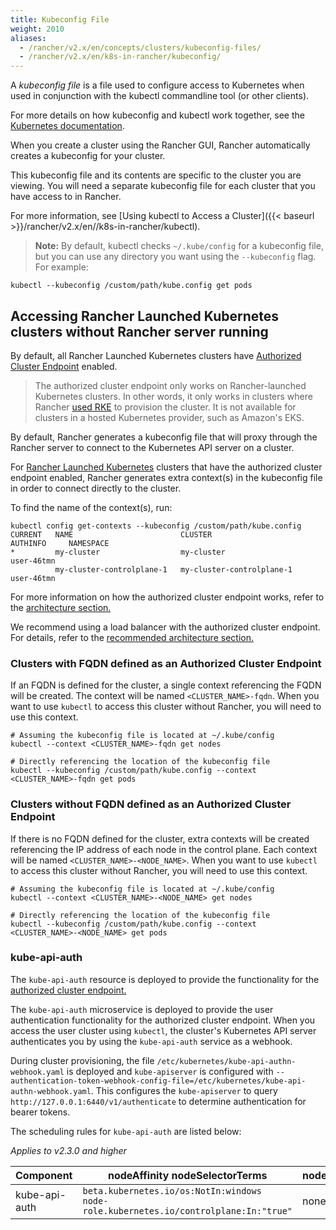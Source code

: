 ```yaml
---
title: Kubeconfig File
weight: 2010
aliases:
  - /rancher/v2.x/en/concepts/clusters/kubeconfig-files/
  - /rancher/v2.x/en/k8s-in-rancher/kubeconfig/
---
```


A _kubeconfig file_ is a file used to configure access to Kubernetes when used in conjunction with the kubectl commandline tool (or other clients).

For more details on how kubeconfig and kubectl work together, see the [Kubernetes documentation](https://kubernetes.io/docs/tasks/access-application-cluster/configure-access-multiple-clusters/).

When you create a cluster using the Rancher GUI, Rancher automatically creates a kubeconfig for your cluster.

This kubeconfig file and its contents are specific to the cluster you are viewing. You will need a separate kubeconfig file for each cluster that you have access to in Rancher.

For more information, see [Using kubectl to Access a Cluster]({{< baseurl >}}/rancher/v2.x/en//k8s-in-rancher/kubectl).

>**Note:** By default, kubectl checks `~/.kube/config` for a kubeconfig file, but you can use any directory you want using the `--kubeconfig` flag. For example:

```
kubectl --kubeconfig /custom/path/kube.config get pods
```

## Accessing Rancher Launched Kubernetes clusters without Rancher server running

By default, all Rancher Launched Kubernetes clusters have [Authorized Cluster Endpoint]({{<baseurl>}}/rancher/v2.x/en/cluster-provisioning/rke-clusters/options/#authorized-cluster-endpoint) enabled.

> The authorized cluster endpoint only works on Rancher-launched Kubernetes clusters. In other words, it only works in clusters where Rancher [used RKE]({{<baseurl>}}/rancher/v2.x/en/overview/architecture/#tools-for-provisioning-kubernetes-clusters)  to provision the cluster. It is not available for clusters in a hosted Kubernetes provider, such as Amazon's EKS.

By default, Rancher generates a kubeconfig file that will proxy through the Rancher server to connect to the Kubernetes API server on a cluster.

For [Rancher Launched Kubernetes]({{<baseurl>}}/rancher/v2.x/en/cluster-provisioning/rke-clusters) clusters that have the authorized cluster endpoint enabled, Rancher generates extra context(s) in the kubeconfig file in order to connect directly to the cluster.

To find the name of the context(s), run:

```
kubectl config get-contexts --kubeconfig /custom/path/kube.config
CURRENT   NAME                        CLUSTER                     AUTHINFO     NAMESPACE
*         my-cluster                  my-cluster                  user-46tmn
          my-cluster-controlplane-1   my-cluster-controlplane-1   user-46tmn
```
For more information on how the authorized cluster endpoint works, refer to the [architecture section.]({{<baseurl}}/rancher/v2.x/en/overview/architecture/#4-authorized-cluster-endpoint)

We recommend using a load balancer with the authorized cluster endpoint. For details, refer to the [recommended architecture section.]({{<baseurl>}}/rancher/v2.x/en/overview/architecture-recommendations/#architecture-for-an-authorized-cluster-endpoint)

### Clusters with FQDN defined as an Authorized Cluster Endpoint

If an FQDN is defined for the cluster, a single context referencing the FQDN will be created. The context will be named `<CLUSTER_NAME>-fqdn`. When you want to use `kubectl` to access this cluster without Rancher, you will need to use this context.

```
# Assuming the kubeconfig file is located at ~/.kube/config
kubectl --context <CLUSTER_NAME>-fqdn get nodes

# Directly referencing the location of the kubeconfig file
kubectl --kubeconfig /custom/path/kube.config --context <CLUSTER_NAME>-fqdn get pods
```

### Clusters without FQDN defined as an Authorized Cluster Endpoint

If there is no FQDN defined for the cluster, extra contexts will be created referencing the IP address of each node in the control plane. Each context will be named `<CLUSTER_NAME>-<NODE_NAME>`. When you want to use `kubectl` to access this cluster without Rancher, you will need to use this context.

```
# Assuming the kubeconfig file is located at ~/.kube/config
kubectl --context <CLUSTER_NAME>-<NODE_NAME> get nodes

# Directly referencing the location of the kubeconfig file
kubectl --kubeconfig /custom/path/kube.config --context <CLUSTER_NAME>-<NODE_NAME> get pods
```

### kube-api-auth

The `kube-api-auth` resource is deployed to provide the functionality for the [authorized cluster endpoint.]({{<baseurl>}}/rancher/v2.x/en/overview/architecture/#4-authorized-cluster-endpoint)

The `kube-api-auth` microservice is deployed to provide the user authentication functionality for the authorized cluster endpoint. When you access the user cluster using `kubectl`, the cluster's Kubernetes API server authenticates you by using the `kube-api-auth` service as a webhook.

During cluster provisioning, the file `/etc/kubernetes/kube-api-authn-webhook.yaml` is deployed and `kube-apiserver` is configured with `--authentication-token-webhook-config-file=/etc/kubernetes/kube-api-authn-webhook.yaml`. This configures the `kube-apiserver` to query `http://127.0.0.1:6440/v1/authenticate` to determine authentication for bearer tokens.

The scheduling rules for `kube-api-auth` are listed below:

_Applies to v2.3.0 and higher_

| Component            | nodeAffinity nodeSelectorTerms             | nodeSelector | Tolerations                                                                    |
| -------------------- | ------------------------------------------ | ------------ | ------------------------------------------------------------------------------ |
| kube-api-auth        | `beta.kubernetes.io/os:NotIn:windows`<br/>`node-role.kubernetes.io/controlplane:In:"true"` | none         | `operator:Exists`              |
